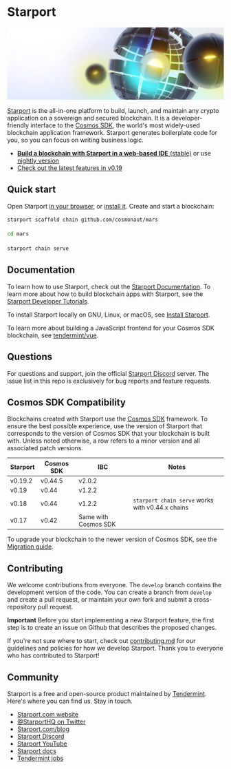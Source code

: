 # Starport

![Starport](./assets/starport.png)

[Starport](https://starport.com) is the all-in-one platform to build, launch, and maintain any crypto application on a sovereign and secured blockchain. It is a developer-friendly interface to the [Cosmos SDK](https://github.com/cosmos/cosmos-sdk), the world's most widely-used blockchain application framework. Starport generates boilerplate code for you, so you can focus on writing business logic.

* [**Build a blockchain with Starport in a web-based IDE** (stable)](https://gitpod.io/#https://github.com/tendermint/starport/tree/master) or use [nightly version](https://gitpod.io/#https://github.com/tendermint/starport/)
* [Check out the latest features in v0.19](https://starport.com/blog/starport-v0-19)

## Quick start

Open Starport [in your browser](https://gitpod.io/#https://github.com/tendermint/starport/tree/master), or [install it](https://docs.starport.network/guide/install.html). Create and start a blockchain:

```bash
starport scaffold chain github.com/cosmonaut/mars

cd mars

starport chain serve
```

## Documentation

To learn how to use Starport, check out the [Starport Documentation](https://docs.starport.com). To learn more about how to build blockchain apps with Starport, see the [Starport Developer Tutorials](https://docs.starport.com/guide/). 

To install Starport locally on GNU, Linux, or macOS, see [Install Starport](https://docs.starport.com/guide/install.html).

To learn more about building a JavaScript frontend for your Cosmos SDK blockchain, see [tendermint/vue](https://github.com/tendermint/vue).

## Questions

For questions and support, join the official [Starport Discord](https://discord.gg/starport) server. The issue list in this repo is exclusively for bug reports and feature requests.

## Cosmos SDK Compatibility

Blockchains created with Starport use the [Cosmos SDK](https://github.com/cosmos/cosmos-sdk/) framework. To ensure the best possible experience, use the version of Starport that corresponds to the version of Cosmos SDK that your blockchain is built with. Unless noted otherwise, a row refers to a minor version and all associated patch versions.

| Starport | Cosmos SDK | IBC                  | Notes                                            |
| -------- | ---------- | -------------------- | ------------------------------------------------ |
| v0.19.2  | v0.44.5    | v2.0.2               | |
| v0.19    | v0.44      | v1.2.2               | |
| v0.18    | v0.44      | v1.2.2               | `starport chain serve` works with v0.44.x chains |
| v0.17    | v0.42      | Same with Cosmos SDK | |

To upgrade your blockchain to the newer version of Cosmos SDK, see the [Migration guide](https://docs.starport.com/migration/).

## Contributing

We welcome contributions from everyone. The `develop` branch contains the development version of the code. You can create a branch from `develop` and create a pull request, or maintain your own fork and submit a cross-repository pull request. 

**Important** Before you start implementing a new Starport feature, the first step is to create an issue on Github that describes the proposed changes.

If you're not sure where to start, check out [contributing.md](contributing.md) for our guidelines and policies for how we develop Starport. Thank you to everyone who has contributed to Starport!

## Community

Starport is a free and open-source product maintained by [Tendermint](https://tendermint.com). Here's where you can find us. Stay in touch.

- [Starport.com website](https://starport.com)
- [@StarportHQ on Twitter](https://twitter.com/StarportHQ)
- [Starport.com/blog](https://starport.com/blog/)
- [Starport Discord](https://discord.gg/ignt)
- [Starport YouTube](https://www.youtube.com/channel/UCXMndYLK7OuvjvElSeSWJ1Q)
- [Starport docs](https://docs.starport.com/)
- [Tendermint jobs](https://tendermint.com/careers)

